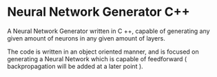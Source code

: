 # Neural Network Generator C++
A Neural Network Generator written in C ++, capable of generating any given amount of neurons in any given amount of layers.

The code is written in an object oriented manner, and is focused on generating a Neural Network which is capable of feedforward ( backpropagation will be added at a later point ).
